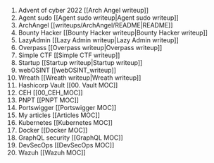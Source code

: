 1. Advent of cyber 2022 [[Arch Angel writeup]]
2. Agent sudo [[Agent sudo writeup|Agent sudo writeup]]
3. ArchAngel [[writeups/ArchAngel/README|README]]
4. Bounty Hacker [[Bounty Hacker writeup|Bounty Hacker writeup]]
5. LazyAdmin [[Lazy Admin writeup|Lazy Admin writeup]]
6. Overpass [[Overpass writeup|Overpass writeup]]
7. Simple CTF [[Simple CTF writeup]]
8. Startup [[Startup writeup|Startup writeup]]
9. webOSINT [[webOSINT_writeup]]
10. Wreath [[Wreath writeup|Wreath writeup]]
11. Hashicorp Vault [[00. Vault MOC]]
12. CEH [[00_CEH_MOC]]
13. PNPT [[PNPT MOC]]
14. Portswigger [[Portswigger MOC]]
15. My articles [[Articles MOC]]
16. Kubernetes [[Kubernetes MOC]]
17. Docker [[Docker MOC]]
18. GraphQL security [[GraphQL MOC]]
19. DevSecOps [[DevSecOps MOC]]
20. Wazuh [[Wazuh MOC]]